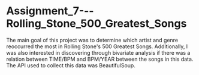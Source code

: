 # Assignment_7---Rolling_Stone_500_Greatest_Songs
The main goal of this project was to determine which artist and genre reoccurred the most in Rolling Stone's 500 Greatest Songs. Additionally, I was also interested in discovering through bivariate analysis if there was a relation between TIME/BPM and BPM/YEAR between the songs in this data. The API used to collect this data was BeautifulSoup.
